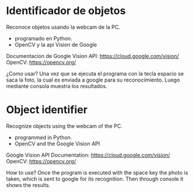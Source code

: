 # Identificador de objetos
Reconoce objetos usando la webcam de la PC.

- programado en Python.
- OpenCV y la api Vision de Google

Documentacion de Google Vision API: https://cloud.google.com/vision/
OpenCV: https://opencv.org/

¿Como usar? Una vez que se ejecuta el programa con la tecla espacio se saca la foto, la cual es enviada a google para su reconocimiento. Luego mediante consola muestra los resultados.

# Object identifier
Recognize objects using the webcam of the PC.

- programmed in Python.
- OpenCV and the Google Vision API

Google Vision API Documentation: https://cloud.google.com/vision/
OpenCV: https://opencv.org/

How to use? Once the program is executed with the space key the photo is taken, which is sent to google for its recognition. Then through console it shows the results.
